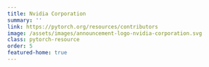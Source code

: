 ```yaml
---
title: Nvidia Corporation
summary: ''
link: https://pytorch.org/resources/contributors
image: /assets/images/announcement-logo-nvidia-corporation.svg
class: pytorch-resource
order: 5
featured-home: true
---
```


